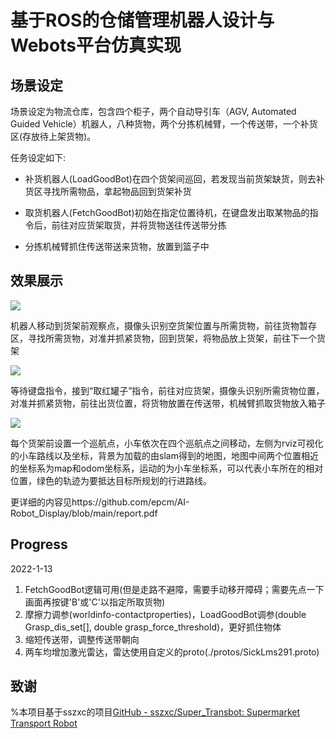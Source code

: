 # 基于ROS的仓储管理机器人设计与Webots平台仿真实现

## 场景设定

场景设定为物流仓库，包含四个柜子，两个自动导引车（AGV, Automated Guided Vehicle）机器人，八种货物，两个分拣机械臂，一个传送带，一个补货区(存放待上架货物)。

任务设定如下:

- 补货机器人(LoadGoodBot)在四个货架间巡回，若发现当前货架缺货，则去补货区寻找所需物品，拿起物品回到货架补货

- 取货机器人(FetchGoodBot)初始在指定位置待机，在键盘发出取某物品的指令后，前往对应货架取货，并将货物送往传送带分拣

- 分拣机械臂抓住传送带送来货物，放置到篮子中

## 效果展示

![](https://raw.githubusercontent.com/epcm/AI-Robot_Display/main/gifs/upload.gif)

机器人移动到货架前观察点，摄像头识别空货架位置与所需货物，前往货物暂存区，寻找所需货物，对准并抓紧货物，回到货架，将物品放上货架，前往下一个货架

![](https://raw.githubusercontent.com/epcm/AI-Robot_Display/main/gifs/fetch.gif)

等待键盘指令，接到“取红罐子”指令，前往对应货架，摄像头识别所需货物位置，对准并抓紧货物，前往出货位置，将货物放置在传送带，机械臂抓取货物放入箱子


![](https://raw.githubusercontent.com/epcm/AI-Robot_Display/main/gifs/navigate.gif)

每个货架前设置一个巡航点，小车依次在四个巡航点之间移动，左侧为rviz可视化的小车路线以及坐标，背景为加载的由slam得到的地图，地图中间两个位置相近的坐标系为map和odom坐标系，运动的为小车坐标系，可以代表小车所在的相对位置，绿色的轨迹为要抵达目标所规划的行进路线。

更详细的内容见https://github.com/epcm/AI-Robot_Display/blob/main/report.pdf
## Progress

2022-1-13
1. FetchGoodBot逻辑可用(但是走路不避障，需要手动移开障碍；需要先点一下画面再按键'B'或'C'以指定所取货物)
2. 摩擦力调参(worldinfo-contactproperties)，LoadGoodBot调参(double Grasp_dis_set[], double grasp_force_threshold)，更好抓住物体
3. 缩短传送带，调整传送带朝向
4. 两车均增加激光雷达，雷达使用自定义的proto(./protos/SickLms291.proto)
## 致谢

%本项目基于sszxc的项目[GitHub - sszxc/Super_Transbot: Supermarket Transport Robot](https://github.com/sszxc/Super_Transbot)
